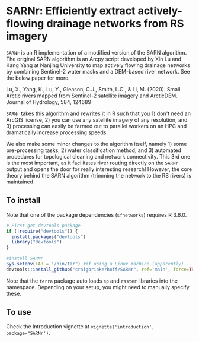 # SARNr: Efficiently extract actively-flowing drainage networks from RS imagery

`SARNr` is an R implementation of a modified version of the SARN algorithm. The original SARN algorithm is an Arcpy script developed by Xin Lu and Kang Yang at Nanjing University to map actively flowing drainage networks by combining Sentinel-2 water masks and a DEM-based river network. See the below paper for more.

Lu, X., Yang, K., Lu, Y., Gleason, C.J., Smith, L.C., & Li, M. (2020). Small Arctic rivers mapped from Sentinel-2 satellite imagery and ArcticDEM. Journal of Hydrology, 584, 124689

`SARNr` takes this algorithm and rewrites it in R such that you 1) don't need an ArcGIS license, 2) you can use any satellite imagery of any resolution, and 3) processing can easily be farmed out to parallel workers on an HPC and dramatically increase processing speeds.

We also make some minor changes to the algorithm itself, namely 1) some pre-processing tasks, 2) water classification method, and 3) automated procedures for topological cleaning and network connectivity. This 3rd one is the most important, as it facilitates river routing directly on the `SARNr` output and opens the door for really interesting research! However, the core theory behind the SARN algorithm (trimming the network to the RS rivers) is maintained.

## To install
Note that one of the package dependencies (`sfnetworks`) requires R 3.6.0.

``` R
# First get devtools package
if (!require("devtools")) {
  install.packages("devtools")
  library("devtools")
}

#install SARNr
Sys.setenv(TAR = "/bin/tar") #if using a Linux machine (apparently)...
devtools::install_github("craigbrinkerhoff/SARNr", ref='main', force=TRUE)
```

Note that the `terra` package auto loads `sp` and `raster` libraries into the namespace. Depending on your setup, you might need to manually specify these.

## To use
Check the Introduction vignette at `vignette('introduction', package="SARNr')`.
